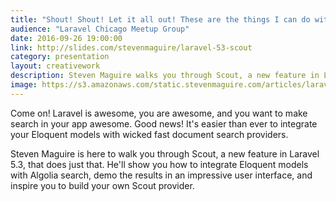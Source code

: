 ```yaml
---
title: "Shout! Shout! Let it all out! These are the things I can do with Scout!"
audience: "Laravel Chicago Meetup Group"
date: 2016-09-26 19:00:00
link: http://slides.com/stevenmaguire/laravel-53-scout
category: presentation
layout: creativework
description: Steven Maguire walks you through Scout, a new feature in Laravel 5.3 that integrates search and Eloquent models
image: https://s3.amazonaws.com/static.stevenmaguire.com/articles/laravel-ci.jpg
---
```


Come on! Laravel is awesome, you are awesome, and you want to make search in your app awesome. Good news! It's easier than ever to integrate your Eloquent models with wicked fast document search providers.

Steven Maguire is here to walk you through Scout, a new feature in Laravel 5.3, that does just that. He'll show you how to integrate Eloquent models with Algolia search, demo the results in an impressive user interface, and inspire you to build your own Scout provider.
